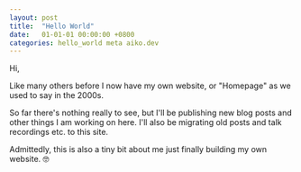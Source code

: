 ```yaml
---
layout: post
title:  "Hello World"
date:   01-01-01 00:00:00 +0800
categories: hello_world meta aiko.dev 
---
```


Hi,

Like many others before I now have my own website, or "Homepage" as we used to say in the 2000s.

So far there's nothing really to see, but I'll be publishing new blog posts and other things I am working on here.
I'll also be migrating old posts and talk recordings etc. to this site. 

Admittedly, this is also a tiny bit about me just finally building my own website. 🤓 
